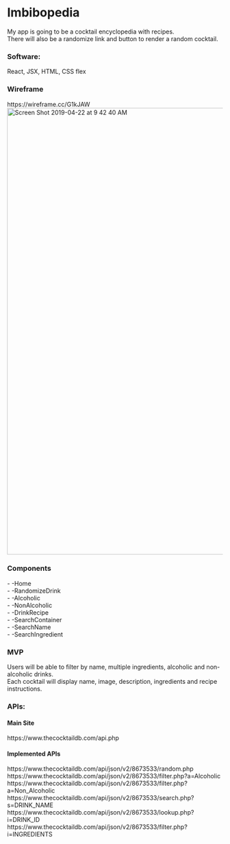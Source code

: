 <h1>Imbibopedia</h1>

My app is going to be a cocktail encyclopedia with recipes.<br /> 
There will also be a randomize link and button to render a random cocktail.<br />



<h3>Software:</h3>
React, JSX, HTML, CSS flex



<h3>Wireframe</h3>
https://wireframe.cc/G1kJAW
<img width="1044" alt="Screen Shot 2019-04-22 at 9 42 40 AM" src="https://user-images.githubusercontent.com/47368206/56503302-0eca3f00-64e3-11e9-9cbb-77c7fc5a734f.png">



<h3>Components</h3>
- -Home<br />
- -RandomizeDrink<br />
- -Alcoholic<br />
- -NonAlcoholic<br />
- -DrinkRecipe<br />
- -SearchContainer<br />
- -SearchName<br />
- -SearchIngredient<br />

<h3>MVP</h3>
Users will be able to filter by name, multiple ingredients, alcoholic and non-alcoholic drinks.<br />
Each cocktail will display name, image, description, ingredients and recipe instructions.<br />
  
<h3>APIs:</h3>
<h4>Main Site</h4>
https://www.thecocktaildb.com/api.php
<h4>Implemented APIs</h4>
https://www.thecocktaildb.com/api/json/v2/8673533/random.php<br />
https://www.thecocktaildb.com/api/json/v2/8673533/filter.php?a=Alcoholic<br />
https://www.thecocktaildb.com/api/json/v2/8673533/filter.php?a=Non_Alcoholic<br />
https://www.thecocktaildb.com/api/json/v2/8673533/search.php?s=DRINK_NAME<br />
https://www.thecocktaildb.com/api/json/v2/8673533/lookup.php?i=DRINK_ID<br />
https://www.thecocktaildb.com/api/json/v2/8673533/filter.php?i=INGREDIENTS<br />
